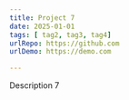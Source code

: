 ```yaml
---
title: Project 7
date: 2025-01-01
tags: [ tag2, tag3, tag4]
urlRepo: https://github.com
urlDemo: https://demo.com

---
```

Description 7